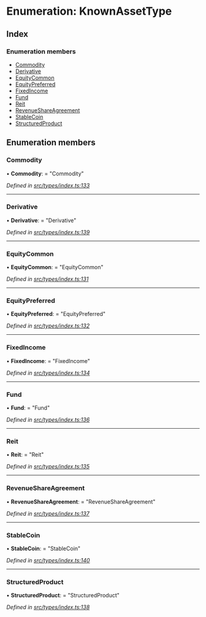 # Enumeration: KnownAssetType

## Index

### Enumeration members

* [Commodity](knownassettype.md#commodity)
* [Derivative](knownassettype.md#derivative)
* [EquityCommon](knownassettype.md#equitycommon)
* [EquityPreferred](knownassettype.md#equitypreferred)
* [FixedIncome](knownassettype.md#fixedincome)
* [Fund](knownassettype.md#fund)
* [Reit](knownassettype.md#reit)
* [RevenueShareAgreement](knownassettype.md#revenueshareagreement)
* [StableCoin](knownassettype.md#stablecoin)
* [StructuredProduct](knownassettype.md#structuredproduct)

## Enumeration members

###  Commodity

• **Commodity**: = "Commodity"

*Defined in [src/types/index.ts:133](https://github.com/PolymeshAssociation/polymesh-sdk/blob/46845947/src/types/index.ts#L133)*

___

###  Derivative

• **Derivative**: = "Derivative"

*Defined in [src/types/index.ts:139](https://github.com/PolymeshAssociation/polymesh-sdk/blob/46845947/src/types/index.ts#L139)*

___

###  EquityCommon

• **EquityCommon**: = "EquityCommon"

*Defined in [src/types/index.ts:131](https://github.com/PolymeshAssociation/polymesh-sdk/blob/46845947/src/types/index.ts#L131)*

___

###  EquityPreferred

• **EquityPreferred**: = "EquityPreferred"

*Defined in [src/types/index.ts:132](https://github.com/PolymeshAssociation/polymesh-sdk/blob/46845947/src/types/index.ts#L132)*

___

###  FixedIncome

• **FixedIncome**: = "FixedIncome"

*Defined in [src/types/index.ts:134](https://github.com/PolymeshAssociation/polymesh-sdk/blob/46845947/src/types/index.ts#L134)*

___

###  Fund

• **Fund**: = "Fund"

*Defined in [src/types/index.ts:136](https://github.com/PolymeshAssociation/polymesh-sdk/blob/46845947/src/types/index.ts#L136)*

___

###  Reit

• **Reit**: = "Reit"

*Defined in [src/types/index.ts:135](https://github.com/PolymeshAssociation/polymesh-sdk/blob/46845947/src/types/index.ts#L135)*

___

###  RevenueShareAgreement

• **RevenueShareAgreement**: = "RevenueShareAgreement"

*Defined in [src/types/index.ts:137](https://github.com/PolymeshAssociation/polymesh-sdk/blob/46845947/src/types/index.ts#L137)*

___

###  StableCoin

• **StableCoin**: = "StableCoin"

*Defined in [src/types/index.ts:140](https://github.com/PolymeshAssociation/polymesh-sdk/blob/46845947/src/types/index.ts#L140)*

___

###  StructuredProduct

• **StructuredProduct**: = "StructuredProduct"

*Defined in [src/types/index.ts:138](https://github.com/PolymeshAssociation/polymesh-sdk/blob/46845947/src/types/index.ts#L138)*
